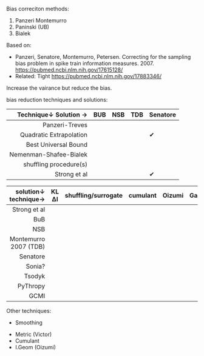 Bias correciton methods:
1. Panzeri Montemurro
2. Paninski (UB)
3. Bialek

Based on:
* Panzeri, Senatore, Montemurro, Petersen. Correcting for the sampling bias problem in spike train information measures. 2007. https://pubmed.ncbi.nlm.nih.gov/17615128/
* Related: Tight https://pubmed.ncbi.nlm.nih.gov/17883346/


Increase the vairance but reduce the bias.

bias reduction techniques and solutions:

| Technique↓     Solution →|  BUB      | NSB  | TDB | Senatore |
|-------------------------:|-----------|------|-----|----------|
| Panzeri-Treves           |           |      |     |          |
| Quadratic Extrapolation  |           |      |     |   ✔︎      |
| Best Universal Bound     |           |      |     |          |
| Nemenman-Shafee-Bialek   |           |      |     |          |
| shuffling procedure(s)   |           |      |     |          |
| Strong et al             |           |      |     |   ✔︎      |



| solution↓      technique→| KL ΔI | shuffling/surrogate | cumulant | Oizumi   | Gaussian | Copula | binning |
|-------------------------:|-------|---------------------|----------|----------|----------|--------|---------|
| Strong et al             |       |                     |          |          |          |        |         |
| BuB                      |       |                     |          |          |          |        |         |
| NSB                      |       |                     |          |          |          |        |         |
| Montemurro 2007 (TDB)    |       |                     |          |          |          |        |         |
| Senatore                 |       |                     |          |          |          |        |         |
| Sonia?                   |       |                     |          |          |          |        |         |
| Tsodyk                   |       |                     |          |          |          |        |         |
| PyThropy                 |       |                     |          |          |          |        |         |
| GCMI                     |       |                     |          |          |          |        |         |

Other techniques:
* Smoothing
<!-- * Dithering: a kind of smoothing similar to shuffling -->
* Metric (Victor)
* Cumulant
* I.Geom (Oizumi)
